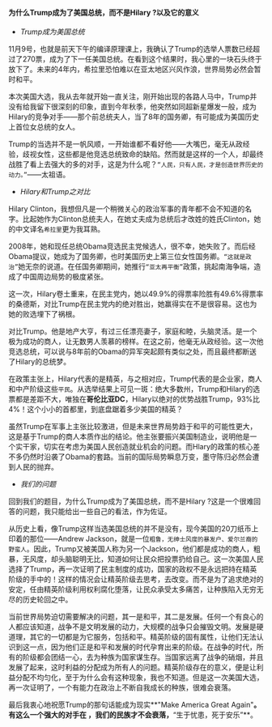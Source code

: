 #### 为什么Trump成为了美国总统，而不是Hilary ?以及它的意义

- *Trump成为美国总统*

11月9号，也就是前天下午的编译原理课上，我确认了Trump的选举人票数已经超过了270票，成为了下一任美国总统。在看到这个结果时，我心里的一块石头终于放下了。未来的4年内，希拉里恐怕难以在亚太地区兴风作浪，世界局势必然会暂时和平。

本次美国大选，我从去年就开始一直关注，刚开始出现的各路人马中，Trump并没有给我留下很深刻的印象，直到今年秋季，他突然如同超新星爆发一般，成为Hilary的竞争对手——那个前总统夫人，当了8年的国务卿，有可能成为美国历史上首位女总统的女人。

Trump的当选并不是一帆风顺，一开始谁都不看好他——大嘴巴，毫无从政经验，歧视女性，这些都是他竞选总统致命的缺陷。然而就是这样的一个人，却最终战胜了看上去强大的多的对手，这是为什么呢？`“人民，只有人民，才是创造世界历史的动力。”`——太祖语。

- *Hilary和Trump之对比*

Hilary Clinton，我想但凡是一个稍微关心的政治军事的青年都不会不知道的名字。比起她作为Clinton总统夫人，在她丈夫成为总统后才改姓的姓氏Clinton，她的中文译名`希拉里`更为我耳熟。

2008年，她和现任总统Obama竞选民主党候选人，很不幸，她失败了。而后经Obama提议，她成为了国务卿，也时美国历史上第三位女性国务卿。`“这就是政治”`她无奈的说道。在任国务卿期间，她推行`“亚太再平衡”`政策，挑起南海争端，造成了中国周边局势的极度紧张。

这一次，Hilary卷土重来，在民主党内，她以49.9%的得票率险胜有49.6%得票率的桑德斯，对比Trump在民主党内的绝对胜出，她赢得实在不是很容易。这也为她的败选埋下了祸根。

对比Trump。他是地产大亨，有过三任漂亮妻子，家庭和睦，头脑灵活。是一个极为成功的商人，让无数男人羡慕的榜样。在这之前，他毫无从政经验。这一次他竞选总统，可以说与8年前的Obama的异军突起颇有类似之处，而且最终都断送了Hilary的总统梦。

在政策主张上，Hilary代表的是精英，与之相对应，Trump代表的是企业家，商人和中产阶级这些`平民`。从选举结果上可见一斑：绝大多数州，Trump和Hilary的选票都是差距不大，唯独在**哥伦比亚DC**，Hilary以绝对的优势战胜Trump，93%比4%！这个小小的首都里，到底盘踞着多少美国的精英？

虽然Trump在军事上主张比较激进，但是未来世界局势趋于和平的可能性更大，这是基于Trump的商人本质作出的结论。他主张要振兴美国制造业，说明他是一个实干家，切实在考虑为美国人民创造就业机会的问题。而Hlary的政策的核心差不多仍然时沿袭了Obama的套路。当前的国际局势瞬息万变，墨守陈归必然会遭到人民的抛弃。

- *我们的问题*

回到我们的题目，为什么Trump成为了美国总统，而不是Hilary ?这是一个很难回答的问题，我只能给出一些自己的看法，作为佐证。

从历史上看，像Trump这样当选美国总统的并不是没有，现今美国的20刀纸币上印着的那位——Andrew Jackson，就是一位`粗鲁，无绅士风度的暴发户、爱尔兰裔的野蛮人`。因此，Trump又被美国人称为另一个Jackson，他们都是成功的商人，粗暴，无风度，却头脑聪明无比，知道如何让民众把投票扔给自己。这一次美国人民选择了Trump，再一次证明了民主制度的成功，国家的政权不是永远把持在精英阶级的手中的！这样的情况会让精英阶级去思考，去改变。而不是为了追求绝对的安定，任由精英阶级利用权利腐化堕落，让民众承受太多痛苦，让种族陷入无穷无尽的历史轮回之中。

当前世界局势迫切需要解决的问题，其一是和平，其二是发展。任何一个有良心的人都应该知道，战争不是文明发展的动力，大规模的战争只会摧毁文明。发展是硬道理，其它的一切都是为它服务，包括和平。精英阶级的固有属性，让他们无法认识到这一点，因为他们正是和平和发展的时代孕育出来的阶级。在战争的时代，所有的阶级都会团结一心，去为种族为国家谋生存。当国家远离了战争的硝烟，并且发展了起来，这时利益的分配成为所有人的问题。精英阶级存在的意义，便是让利益分配不均匀化，至于为什么会有这种现象，我也不知道。但是这一次美国大选，再一次证明了，一个有能力在政治上不断自我成长的种族，很难会衰落。

最后我衷心地祝愿Trump的那句话能成为现实**"Make America Great Again"**。有这么一个强大的对手在 ，我们的民族才不会衰落，**“生于忧患，死于安乐”**。